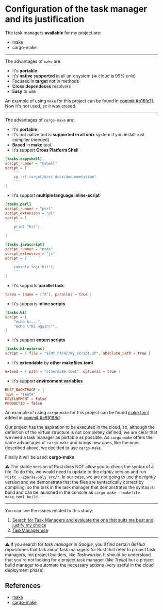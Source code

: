 # Configuration of the task manager and its justification

The task managers __available__ for my project are:

* make
* cargo-make

---


The advantages of `make` are:

* It's **portable**
* It's **native supported** in all unix system (=> cloud is 99% unix)
* Focused in **target** not in methods
* **Cross dependeces** resolvers
* **Easy** to use


An example of using `make` for this project can be found in [commit #b16fe7f](https://github.com/pepitoenpeligro/CloudBanking/blob/master/makefile). Now it's not used, so it was erased. 


---

The advantages of `cargo-make` are:
* It's **portable**
* It's not native but is **supported in all unix** system if you install rust compiler (needed)
* **Based** in **make** tool.
* It's support **Cross Platform Shell**
```toml
[tasks.copyshell]
script_runner = "@shell"
script = [
    '''
    cp -rf target/doc/ docs/documentation" 
    '''
]
```
* It's support **multiple language inline-script**
```toml
[tasks.perl]
script_runner = "perl"
script_extension = "pl"
script = [
    '''
    print "Hi!";
    '''
]

[tasks.javascript]
script_runner = "node"
script_extension = "js"
script = [
    '''
    console.log('Hi!');
    '''
]
```
* It's supports **parallel task**
```toml
tarea = {name = ["A"], parallel = true }
```
* It's supports **inline scripts**
```toml
[tasks.hi]
script = [
    "echo hi...",
    "echo \"Hi again\"",
]
```
* It's support **extern scripts**
```toml
[tasks.hi-externs]
script = { file = "${MY_PATH}/my_script.sh", absolute_path = true }
```
* It's **extendable** by **other makefiles.toml**
```toml
extend = { path = "othermake.toml", optional = true }
```
* It's support **environment variables**
```toml
RUST_BACKTRACE = 1
TEST = "testA"
DEVELOPMENT = false
PRODUCTIO = false
```

An example of using `cargo-make` for this project can be found [make.toml](https://github.com/pepitoenpeligro/CloudBanking/blob/master/make.toml) added in [commit #c99188d](https://github.com/pepitoenpeligro/CloudBanking/commit/c99188d5af9cffe88c0fef246e6d386a9c5e6be3#diff-afa34349f29084381217cb109f9b87b95473960142b7f3d01bde14ef1adfc40b)
 

Our project has the aspiration to be executed in the cloud, so, although the definition of the virtual structure is not completely defined, we are clear that we need a task manager as portable as possible. As `cargo-make` offers the same advantages of `cargo-make` and brings new ones, like the ones described above, we decided to use `cargo-make`.
  

Finally it will be used: **cargo-make**

:warning: The stable version of Rust does NOT allow you to check the syntax of a file. To do this, we would need to update to the *nightly* version and run `rustc --Zparse-only src/*`. In our case, we are not going to use the *nightly* version and we demonstrate that the files are syntactically correct by compiling, so the task in the task manager that demonstrates the syntax is: build and can be launched in the console as `cargo make --makefile make.toml build`


---

You can see the issues related to this study:
1. [Search for Task Managers and evaluate the one that suits me best and justify my choice](https://github.com/pepitoenpeligro/CloudBanking/issues/34)
2. [TaskManager use](https://github.com/pepitoenpeligro/CloudBanking/issues/43)

---


:warning: If you search for _task manager_ in _Google_, you'll find certain _GitHub_ repositories that talk about task managers for Rust that refer to project task managers, not project builders, like _Taskwarrior_. It should be understood that you're not looking for a project task manager (like _Trello_) but a project build manager to automate the necessary actions (very useful in the cloud deployment phase)

## References
* [make](https://www.gnu.org/software/make/manual/make.html)
* [cargo-make](https://github.com/sagiegurari/cargo-make)